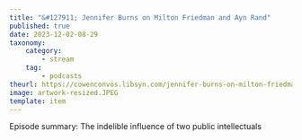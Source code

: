 ```yaml
---
title: "&#127911; Jennifer Burns on Milton Friedman and Ayn Rand"
published: true
date: 2023-12-02-08-29
taxonomy:
    category:
        - stream
    tag:
        - podcasts
theurl: https://cowenconvos.libsyn.com/jennifer-burns-on-milton-friedman-and-ayn-rand
image: artwork-resized.JPEG
template: item
---
```


Episode summary: The indelible influence of two public intellectuals
